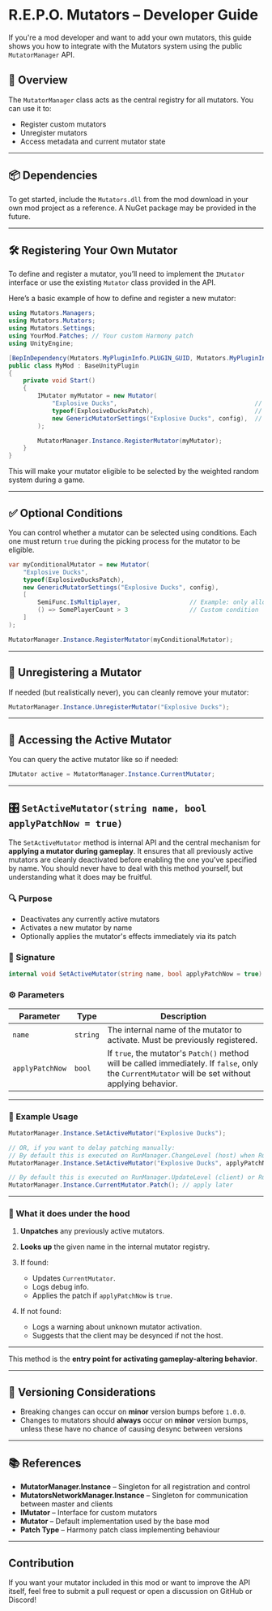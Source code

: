 ﻿# R.E.P.O. Mutators – Developer Guide

If you're a mod developer and want to add your own mutators, this guide shows you how to integrate with the Mutators system using the public `MutatorManager` API.

## 🔗 Overview

The `MutatorManager` class acts as the central registry for all mutators. You can use it to:

* Register custom mutators
* Unregister mutators
* Access metadata and current mutator state

---

## 📦 Dependencies

To get started, include the `Mutators.dll` from the mod download in your own mod project as a reference. A NuGet package may be provided in the future.

---

## 🛠 Registering Your Own Mutator

To define and register a mutator, you’ll need to implement the `IMutator` interface or use the existing `Mutator` class provided in the API.

Here’s a basic example of how to define and register a new mutator:

```csharp
using Mutators.Managers;
using Mutators.Mutators;
using Mutators.Settings;
using YourMod.Patches; // Your custom Harmony patch
using UnityEngine;

[BepInDependency(Mutators.MyPluginInfo.PLUGIN_GUID, Mutators.MyPluginInfo.PLUGIN_VERSION, BepInDependency.DependencyFlags.SoftDependency)]
public class MyMod : BaseUnityPlugin
{
    private void Start()
    {
        IMutator myMutator = new Mutator(
            "Explosive Ducks",                                      // Unique name
            typeof(ExplosiveDucksPatch),                            // Patch type implementing the mutator logic
            new GenericMutatorSettings("Explosive Ducks", config),  // Settings, including weight for random selection
        );

        MutatorManager.Instance.RegisterMutator(myMutator);
    }
}
```

This will make your mutator eligible to be selected by the weighted random system during a game.

---

## ✅ Optional Conditions

You can control whether a mutator can be selected using conditions. Each one must return `true` during the picking process for the mutator to be eligible.

```csharp
var myConditionalMutator = new Mutator(
    "Explosive Ducks",
    typeof(ExplosiveDucksPatch),
    new GenericMutatorSettings("Explosive Ducks", config),
    [
        SemiFunc.IsMultiplayer,                   // Example: only allow in multiplayer
        () => SomePlayerCount > 3                 // Custom condition
    ]
);

MutatorManager.Instance.RegisterMutator(myConditionalMutator);
```

---

## 🚫 Unregistering a Mutator

If needed (but realistically never), you can cleanly remove your mutator:

```csharp
MutatorManager.Instance.UnregisterMutator("Explosive Ducks");
```

---

## 📌 Accessing the Active Mutator

You can query the active mutator like so if needed:

```csharp
IMutator active = MutatorManager.Instance.CurrentMutator;
```

---

## 🎛 `SetActiveMutator(string name, bool applyPatchNow = true)`

The `SetActiveMutator` method is internal API and the central mechanism for **applying a mutator during gameplay**. It ensures that all previously active mutators are cleanly deactivated before enabling the one you've specified by name.
You should never have to deal with this method yourself, but understanding what it does may be fruitful.

### 🔍 Purpose

* Deactivates any currently active mutators
* Activates a new mutator by name
* Optionally applies the mutator's effects immediately via its patch

### 🧪 Signature

```csharp
internal void SetActiveMutator(string name, bool applyPatchNow = true)
```

### ⚙️ Parameters

| Parameter       | Type     | Description                                                                                                                                        |
| --------------- | -------- | -------------------------------------------------------------------------------------------------------------------------------------------------- |
| `name`          | `string` | The internal name of the mutator to activate. Must be previously registered.                                                                       |
| `applyPatchNow` | `bool`   | If `true`, the mutator's `Patch()` method will be called immediately. If `false`, only the `CurrentMutator` will be set without applying behavior. |

---

### 📝 Example Usage

```csharp
MutatorManager.Instance.SetActiveMutator("Explosive Ducks");

// OR, if you want to delay patching manually:
// By default this is executed on RunManager.ChangeLevel (host) when RunIsShop, which will then communicate it to all clients
MutatorManager.Instance.SetActiveMutator("Explosive Ducks", applyPatchNow: false);

// By default this is executed on RunManager.UpdateLevel (client) or RunManager.ChangeLevel (host) when RunIsLevel
MutatorManager.Instance.CurrentMutator.Patch(); // apply later
```

---

### 🧼 What it does under the hood

1. **Unpatches** any previously active mutators.
2. **Looks up** the given name in the internal mutator registry.
3. If found:

   * Updates `CurrentMutator`.
   * Logs debug info.
   * Applies the patch if `applyPatchNow` is `true`.
4. If not found:

   * Logs a warning about unknown mutator activation.
   * Suggests that the client may be desynced if not the host.

---

This method is the **entry point for activating gameplay-altering behavior**.

---

## 🔄 Versioning Considerations

* Breaking changes can occur on **minor** version bumps before `1.0.0`.
* Changes to mutators should **always** occur on **minor** version bumps, unless these have no chance of causing desync between versions

---

## 📚 References

* **MutatorManager.Instance** – Singleton for all registration and control
* **MutatorsNetworkManager.Instance** – Singleton for communication between master and clients
* **IMutator** – Interface for custom mutators
* **Mutator** – Default implementation used by the base mod
* **Patch Type** – Harmony patch class implementing behaviour

---

## Contribution

If you want your mutator included in this mod or want to improve the API itself, feel free to submit a pull request or open a discussion on GitHub or Discord!